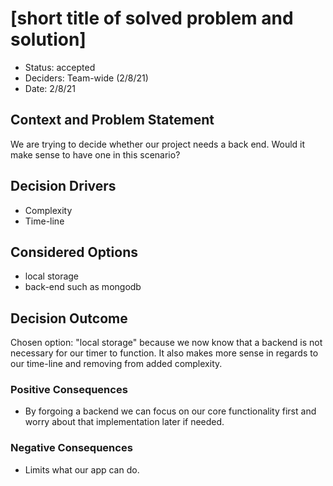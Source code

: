 # [short title of solved problem and solution]

* Status: accepted 
* Deciders: Team-wide (2/8/21)
* Date: 2/8/21

## Context and Problem Statement

We are trying to decide whether our project needs a back end.  Would it make sense to have one in this scenario?

## Decision Drivers <!-- optional -->

* Complexity
* Time-line

## Considered Options

* local storage
* back-end such as mongodb

## Decision Outcome

Chosen option: "local storage" because we now know that a backend is not necessary for our timer to function.  It also makes more sense in regards to our time-line and removing from added complexity.

### Positive Consequences 

* By forgoing a backend we can focus on our core functionality first and worry about that implementation later if needed.

### Negative Consequences 

* Limits what our app can do.
